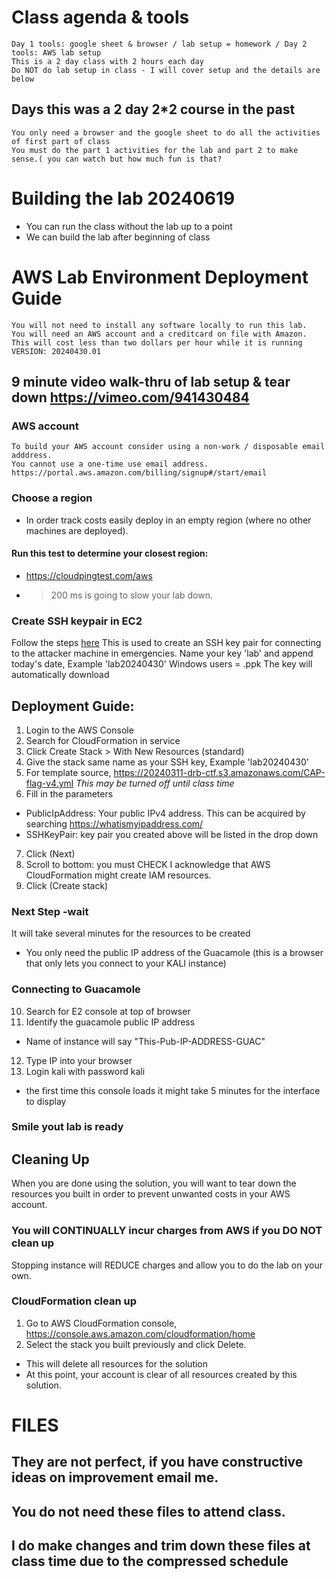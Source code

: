 # Class agenda & tools
	Day 1 tools: google sheet & browser / lab setup = homework / Day 2 tools: AWS lab setup
	This is a 2 day class with 2 hours each day
	Do NOT do lab setup in class - I will cover setup and the details are below
## Days this was a 2 day 2*2 course in the past
	You only need a browser and the google sheet to do all the activities of first part of class
	You must do the part 1 activities for the lab and part 2 to make sense.( you can watch but how much fun is that?

# Building the lab 20240619
* 	You can run the class without the lab up to a point
*	We can build the lab after beginning of class

# AWS Lab Environment Deployment Guide
	You will not need to install any software locally to run this lab.
	You will need an AWS account and a creditcard on file with Amazon.
	This will cost less than two dollars per hour while it is running
	VERSION: 20240430.01
## 9 minute video walk-thru of lab setup & tear down https://vimeo.com/941430484

### AWS account
	To build your AWS account consider using a non-work / disposable email adddress.
	You cannot use a one-time use email address.
	https://portal.aws.amazon.com/billing/signup#/start/email
### Choose a region
*	In order track costs easily deploy in an empty region (where no other machines are deployed).
#### Run this test to determine your closest region:
*	https://cloudpingtest.com/aws
*	>200 ms is going to slow your lab down.
### Create SSH keypair in EC2
Follow the steps [here](https://docs.aws.amazon.com/AWSEC2/latest/UserGuide/create-key-pairs.html#having-ec2-create-your-key-pair) 
This is used to create an SSH key pair for connecting to the attacker machine in emergencies.
Name your key 'lab' and append today's date, Example 'lab20240430'
Windows users = .ppk
The key will automatically download
## Deployment Guide:
1. Login to the AWS Console
2. Search for CloudFormation in service
3. Click Create Stack > With New Resources (standard)
4. Give the stack same name as your SSH key, Example 'lab20240430' 
5. For template source, https://20240311-drb-ctf.s3.amazonaws.com/CAP-flag-v4.yml
   _This may be turned off until class time_
6. Fill in the parameters
- PublicIpAddress: Your public IPv4 address.
  This can be acquired by searching https://whatismyipaddress.com/
- SSHKeyPair: key pair you created above will be listed in the drop down
7. Click (Next)
8. Scroll to bottom: you must CHECK I acknowledge that AWS CloudFormation might create IAM resources.
9. Click (Create stack)
### Next Step -wait
It will take several minutes for the resources to be created
- You only need the public IP address of the Guacamole (this is a browser that only lets you connect to your KALI instance)
### Connecting to Guacamole
10. Search for E2 console at top of browser
11. Identify the guacamole public IP address
- Name of instance will say "This-Pub-IP-ADDRESS-GUAC"
12. Type IP into your browser
13. Login kali with password kali
- the first time this console loads it might take 5 minutes for the interface to display
### Smile yout lab is ready

## Cleaning Up
When you are done using the solution, you will want to tear down the resources you built in order to prevent unwanted costs in your AWS account.

### You will CONTINUALLY incur charges from AWS if you DO NOT clean up
Stopping instance will REDUCE charges and allow you to do the lab on your own.

### CloudFormation clean up
1. Go to AWS CloudFormation console, https://console.aws.amazon.com/cloudformation/home
2. Select the stack you built previously and click Delete. 
- This will delete all resources for the solution
- At this point, your account is clear of all resources created by this solution.

# FILES
## They are not perfect, if you have constructive ideas on improvement email me.
## You do not need these files to attend class.
## I do make changes and trim down these files at class time due to the compressed schedule 

